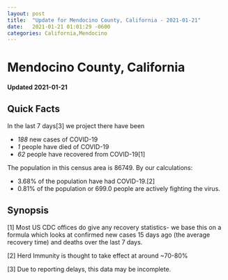 ```yaml
---
layout: post
title:  "Update for Mendocino County, California - 2021-01-21"
date:   2021-01-21 01:01:29 -0600
categories: California,Mendocino
---
```


# Mendocino County, California
#### Updated 2021-01-21

## Quick Facts

In the last 7 days[3] we project there have been
- *188* new cases of COVID-19
- *1* people have died of COVID-19
- *62* people have recovered from COVID-19[1]

The population in this census area is 86749. By our calculations:
- 3.68% of the population have had COVID-19.[2]
- 0.81% of the population or 699.0 people are actively fighting the virus.

## Synopsis




[1] Most US CDC offices do give any recovery statistics- we base this on a formula which looks at confirmed new cases
15 days ago (the average recovery time) and deaths over the last 7 days.

[2] Herd Immunity is thought to take effect at around ~70-80%

[3] Due to reporting delays, this data may be incomplete.
 
    
